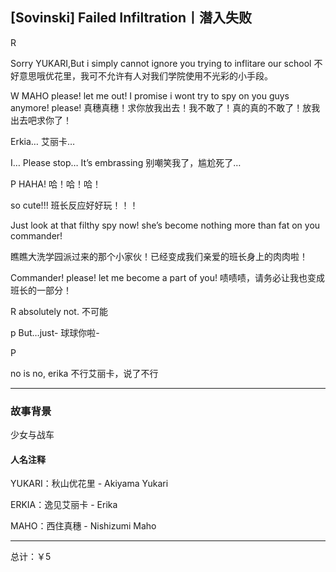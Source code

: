 ##  [Sovinski] Failed Infiltration丨潜入失败

R

Sorry YUKARI,But i simply cannot ignore you trying to inflitare our school
不好意思哦优花里，我可不允许有人对我们学院使用不光彩的小手段。

W
MAHO please! let me out! I promise i wont try to spy on you guys anymore! please!
真穗真穗！求你放我出去！我不敢了！真的真的不敢了！放我出去吧求你了！

Erkia…
艾丽卡…

I… Please stop… It’s embrassing
别嘲笑我了，尴尬死了…

P
HAHA!
哈！哈！哈！

so cute!!!
班长反应好好玩！！！

Just look at that filthy spy now! she’s become nothing more than fat on you commander!

瞧瞧大洗学园派过来的那个小家伙！已经变成我们亲爱的班长身上的肉肉啦！

Commander! please! let me become a part of you!
啧啧啧，请务必让我也变成班长的一部分！

R
absolutely not.
不可能

p
But…just-
球球你啦-

P

no is no, erika
不行艾丽卡，说了不行

---

### 故事背景

少女与战车

#### 人名注释

YUKARI：秋山优花里 - Akiyama Yukari

ERKIA：逸见艾丽卡 - Erika

MAHO：西住真穗 - Nishizumi Maho

---

总计：￥5

